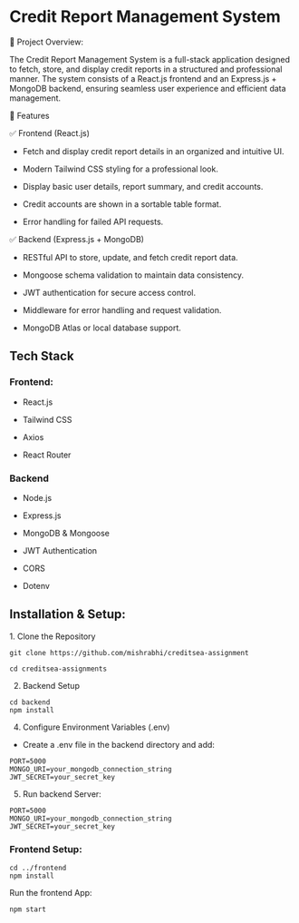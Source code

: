 # Credit Report Management System

📌 Project Overview:

The Credit Report Management System is a full-stack application designed to fetch, store, and display credit reports in a structured and professional manner. The system consists of a React.js frontend and an Express.js + MongoDB backend, ensuring seamless user experience and efficient data management.

🚀 Features

✅ Frontend (React.js)

- Fetch and display credit report details in an organized and intuitive UI.

- Modern Tailwind CSS styling for a professional look.

- Display basic user details, report summary, and credit accounts.

- Credit accounts are shown in a sortable table format.

- Error handling for failed API requests.

✅ Backend (Express.js + MongoDB)

- RESTful API to store, update, and fetch credit report data.

- Mongoose schema validation to maintain data consistency.

- JWT authentication for secure access control.

- Middleware for error handling and request validation.

- MongoDB Atlas or local database support.

## Tech Stack

### Frontend:

- React.js

- Tailwind CSS

- Axios

- React Router

### Backend

- Node.js

- Express.js

- MongoDB & Mongoose

- JWT Authentication

- CORS

- Dotenv

## Installation & Setup:

1️. Clone the Repository

```
git clone https://github.com/mishrabhi/creditsea-assignment

cd creditsea-assignments
```

2. Backend Setup

```
cd backend
npm install
```

4. Configure Environment Variables (.env)

- Create a .env file in the backend directory and add:

```
PORT=5000
MONGO_URI=your_mongodb_connection_string
JWT_SECRET=your_secret_key
```

5. Run backend Server:

```
PORT=5000
MONGO_URI=your_mongodb_connection_string
JWT_SECRET=your_secret_key
```

### Frontend Setup:

```
cd ../frontend
npm install
```

Run the frontend App:

```
npm start
```
